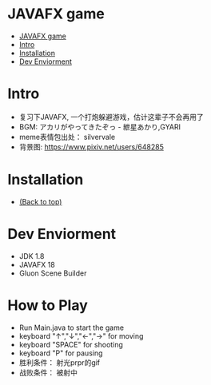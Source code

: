 # JAVAFX game
- [JAVAFX game](#javafx-game)
- [Intro](#Intro)
- [Installation](#Installation)
- [Dev Enviorment](#Dev-Enviorment)

# Intro
- 复习下JAVAFX, 一个打炮躲避游戏，估计这辈子不会再用了
- BGM: アカリがやってきたぞっ - 紲星あかり,GYARI
- meme表情包出处： silvervale
- 背景图: https://www.pixiv.net/users/648285

# Installation
- [(Back to top)](#javafx-game)

# Dev Enviorment
- JDK 1.8
- JAVAFX 18
- Gluon Scene Builder

# How to Play
- Run Main.java to start the game
- keyboard "↑","↓","←","→" for moving
- keyboard "SPACE" for shooting
- keyboard "P" for pausing
- 胜利条件： 射光prpr的gif
- 战败条件： 被射中